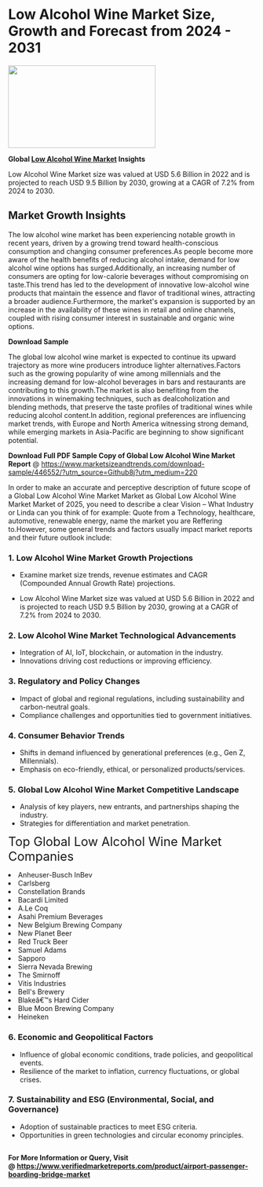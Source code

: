 <H1>Low Alcohol Wine Market Size, Growth and Forecast from 2024 - 2031</H1><img class="aligncenter size-medium wp-image-584254" src="https://thirdeyenews.in/wp-content/uploads/2024/09/Global-Market-Research-300x168.jpeg" alt="" width="300" height="168" /><p><strong>Global&nbsp;<a href="https://www.marketsizeandtrends.com/download-sample/446552/?utm_source=Github8j?utm_medium=220">Low Alcohol Wine Market</a> Insights</strong></p><p>Low Alcohol Wine Market size was valued at USD 5.6 Billion in 2022 and is projected to reach USD 9.5 Billion by 2030, growing at a CAGR of 7.2% from 2024 to 2030.</p><p><h2>Market Growth Insights</h2> <p>The low alcohol wine market has been experiencing notable growth in recent years, driven by a growing trend toward health-conscious consumption and changing consumer preferences.As people become more aware of the health benefits of reducing alcohol intake, demand for low alcohol wine options has surged.Additionally, an increasing number of consumers are opting for low-calorie beverages without compromising on taste.This trend has led to the development of innovative low-alcohol wine products that maintain the essence and flavor of traditional wines, attracting a broader audience.Furthermore, the market's expansion is supported by an increase in the availability of these wines in retail and online channels, coupled with rising consumer interest in sustainable and organic wine options.</p> <p><strong>Download Sample</strong></p> <p>The global low alcohol wine market is expected to continue its upward trajectory as more wine producers introduce lighter alternatives.Factors such as the growing popularity of wine among millennials and the increasing demand for low-alcohol beverages in bars and restaurants are contributing to this growth.The market is also benefiting from the innovations in winemaking techniques, such as dealcoholization and blending methods, that preserve the taste profiles of traditional wines while reducing alcohol content.In addition, regional preferences are influencing market trends, with Europe and North America witnessing strong demand, while emerging markets in Asia-Pacific are beginning to show significant potential.</p> <p><span class=""><strong>Download Full PDF Sample Copy of Global Low Alcohol Wine Market Report</strong> @ <a href="https://www.marketsizeandtrends.com/download-sample/446552/?utm_source=Github8j?utm_medium=220" target="_blank">https://www.marketsizeandtrends.com/download-sample/446552/?utm_source=Github8j?utm_medium=220</a></span></p><p>In order to make an accurate and perceptive description of future scope of a Global&nbsp;Low Alcohol Wine Market Market as Global&nbsp;Low Alcohol Wine Market Market of 2025, you need to describe a clear Vision &ndash; What Industry or Linda can you think of for example: Quote from a Technology, healthcare, automotive, renewable energy, name the market you are Reffering to.However, some general trends and factors usually impact market reports and their future outlook include:</p><h3>1.&nbsp;<strong>Low Alcohol Wine Market Growth Projections</strong></h3><ul><li>Examine market size trends, revenue estimates and CAGR (Compounded Annual Growth Rate) projections.</li><li><p>Low Alcohol Wine Market size was valued at USD 5.6 Billion in 2022 and is projected to reach USD 9.5 Billion by 2030, growing at a CAGR of 7.2% from 2024 to 2030.</p></li></ul><h3>2.&nbsp;<strong>Low Alcohol Wine Market Technological Advancements</strong></h3><ul><li>Integration of AI, IoT, blockchain, or automation in the industry.</li><li>Innovations driving cost reductions or improving efficiency.</li></ul><h3>3.&nbsp;<strong>Regulatory and Policy Changes</strong></h3><ul><li>Impact of global and regional regulations, including sustainability and carbon-neutral goals.</li><li>Compliance challenges and opportunities tied to government initiatives.</li></ul><h3>4.&nbsp;<strong>Consumer Behavior Trends</strong></h3><ul><li>Shifts in demand influenced by generational preferences (e.g., Gen Z, Millennials).</li><li>Emphasis on eco-friendly, ethical, or personalized products/services.</li></ul><h3>5.&nbsp;<strong>Global Low Alcohol Wine Market Competitive Landscape</strong></h3><ul><li>Analysis of key players, new entrants, and partnerships shaping the industry.</li><li>Strategies for differentiation and market penetration.</li></ul><p data-pm-slice="1 1 []"><span style="color: inherit; font-family: inherit; font-size: 25px;">Top Global Low Alcohol Wine Market Companies</span></p><div class="" data-test-id=""><p><li>Anheuser-Busch InBev</li><li> Carlsberg</li><li> Constellation Brands</li><li> Bacardi Limited</li><li> A.Le Coq</li><li> Asahi Premium Beverages</li><li> New Belgium Brewing Company</li><li> New Planet Beer</li><li> Red Truck Beer</li><li> Samuel Adams</li><li> Sapporo</li><li> Sierra Nevada Brewing</li><li> The Smirnoff</li><li> Vitis Industries</li><li> Bell's Brewery</li><li> Blakeâ€™s Hard Cider</li><li> Blue Moon Brewing Company</li><li> Heineken</li></p></div><h3>6.&nbsp;<strong>Economic and Geopolitical Factors</strong></h3><ul><li>Influence of global economic conditions, trade policies, and geopolitical events.</li><li>Resilience of the market to inflation, currency fluctuations, or global crises.</li></ul><h3>7.&nbsp;<strong>Sustainability and ESG (Environmental, Social, and Governance)</strong></h3><ul><li>Adoption of sustainable practices to meet ESG criteria.</li><li>Opportunities in green technologies and circular economy principles.</li></ul><h2><strong style="font-size: 14px;">For More Information or Query, Visit @&nbsp;</strong><a style="background-color: #ffffff; font-size: 14px;" href="https://www.marketsizeandtrends.com/report/low-alcohol-wine-market/" target="_blank">https://www.verifiedmarketreports.com/product/airport-passenger-boarding-bridge-market</a></h2>